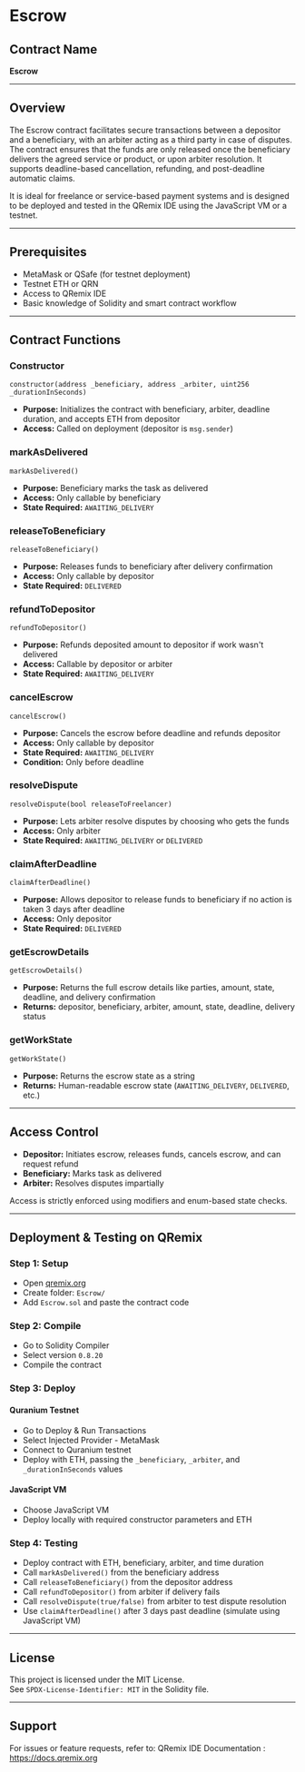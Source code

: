 # Escrow

## Contract Name
**Escrow**

---

## Overview

The Escrow contract facilitates secure transactions between a depositor and a beneficiary, with an arbiter acting as a third party in case of disputes. The contract ensures that the funds are only released once the beneficiary delivers the agreed service or product, or upon arbiter resolution. It supports deadline-based cancellation, refunding, and post-deadline automatic claims.

It is ideal for freelance or service-based payment systems and is designed to be deployed and tested in the QRemix IDE using the JavaScript VM or a testnet.

---

## Prerequisites

- MetaMask or QSafe (for testnet deployment)
- Testnet ETH or QRN
- Access to QRemix IDE
- Basic knowledge of Solidity and smart contract workflow

---

## Contract Functions

### Constructor

```solidity
constructor(address _beneficiary, address _arbiter, uint256 _durationInSeconds)
```
- **Purpose:** Initializes the contract with beneficiary, arbiter, deadline duration, and accepts ETH from depositor
- **Access:** Called on deployment (depositor is `msg.sender`)

### markAsDelivered

```solidity
markAsDelivered()
```
- **Purpose:** Beneficiary marks the task as delivered
- **Access:** Only callable by beneficiary
- **State Required:** `AWAITING_DELIVERY`

### releaseToBeneficiary

```solidity
releaseToBeneficiary()
```
- **Purpose:** Releases funds to beneficiary after delivery confirmation
- **Access:** Only callable by depositor
- **State Required:** `DELIVERED`

### refundToDepositor

```solidity
refundToDepositor()
```
- **Purpose:** Refunds deposited amount to depositor if work wasn't delivered
- **Access:** Callable by depositor or arbiter
- **State Required:** `AWAITING_DELIVERY`

### cancelEscrow

```solidity
cancelEscrow()
```
- **Purpose:** Cancels the escrow before deadline and refunds depositor
- **Access:** Only callable by depositor
- **State Required:** `AWAITING_DELIVERY`
- **Condition:** Only before deadline

### resolveDispute

```solidity
resolveDispute(bool releaseToFreelancer)
```
- **Purpose:** Lets arbiter resolve disputes by choosing who gets the funds
- **Access:** Only arbiter
- **State Required:** `AWAITING_DELIVERY` or `DELIVERED`

### claimAfterDeadline

```solidity
claimAfterDeadline()
```
- **Purpose:** Allows depositor to release funds to beneficiary if no action is taken 3 days after deadline
- **Access:** Only depositor
- **State Required:** `DELIVERED`

### getEscrowDetails

```solidity
getEscrowDetails()
```
- **Purpose:** Returns the full escrow details like parties, amount, state, deadline, and delivery confirmation
- **Returns:** depositor, beneficiary, arbiter, amount, state, deadline, delivery status

### getWorkState

```solidity
getWorkState()
```
- **Purpose:** Returns the escrow state as a string
- **Returns:** Human-readable escrow state (`AWAITING_DELIVERY`, `DELIVERED`, etc.)

---

## Access Control

- **Depositor:** Initiates escrow, releases funds, cancels escrow, and can request refund
- **Beneficiary:** Marks task as delivered
- **Arbiter:** Resolves disputes impartially

Access is strictly enforced using modifiers and enum-based state checks.

---

## Deployment & Testing on QRemix

### Step 1: Setup
- Open [qremix.org](https://qremix.org)
- Create folder: `Escrow/`
- Add `Escrow.sol` and paste the contract code

### Step 2: Compile
- Go to Solidity Compiler
- Select version `0.8.20`
- Compile the contract

### Step 3: Deploy

#### Quranium Testnet
- Go to Deploy & Run Transactions
- Select Injected Provider - MetaMask
- Connect to Quranium testnet
- Deploy with ETH, passing the `_beneficiary`, `_arbiter`, and `_durationInSeconds` values

#### JavaScript VM
- Choose JavaScript VM
- Deploy locally with required constructor parameters and ETH

### Step 4: Testing
- Deploy contract with ETH, beneficiary, arbiter, and time duration
- Call `markAsDelivered()` from the beneficiary address
- Call `releaseToBeneficiary()` from the depositor address
- Call `refundToDepositor()` from arbiter if delivery fails
- Call `resolveDispute(true/false)` from arbiter to test dispute resolution
- Use `claimAfterDeadline()` after 3 days past deadline (simulate using JavaScript VM)

---

## License

This project is licensed under the MIT License.  
See `SPDX-License-Identifier: MIT` in the Solidity file.

---

## Support

For issues or feature requests, refer to:
QRemix IDE Documentation : https://docs.qremix.org